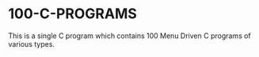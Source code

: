 # 100-C-PROGRAMS
This is a single C program which contains 100 Menu Driven C programs of various types.
